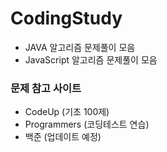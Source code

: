 # CodingStudy
* JAVA 알고리즘 문제풀이 모음<br/>
* JavaScript 알고리즘 문제풀이 모음
### 문제 참고 사이트
* CodeUp (기초 100제)
* Programmers (코딩테스트 연습)
* 백준 (업데이트 예정)
